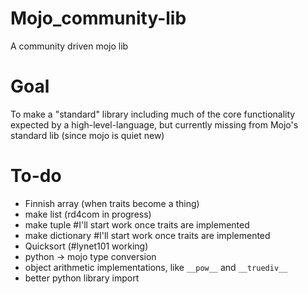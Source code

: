 # Mojo_community-lib
A community driven mojo lib

# Goal

To make a "standard" library including much of the core functionality expected by a high-level-language, but currently missing from Mojo's standard lib (since mojo is quiet new)

# To-do
- Finnish array (when traits become a thing)
- make list (rd4com in progress)
- make tuple #I'll start work once traits are implemented
- make dictionary #I'll start work once traits are implemented
- Quicksort (#lynet101 working)
- python -> mojo type conversion
- object arithmetic implementations, like ``__pow__`` and ``__truediv__``
- better python library import

